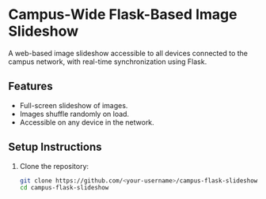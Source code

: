 # Campus-Wide Flask-Based Image Slideshow

A web-based image slideshow accessible to all devices connected to the campus network, with real-time synchronization using Flask.

## Features
- Full-screen slideshow of images.
- Images shuffle randomly on load.
- Accessible on any device in the network.

## Setup Instructions
1. Clone the repository:
   ```bash
   git clone https://github.com/<your-username>/campus-flask-slideshow.git
   cd campus-flask-slideshow
